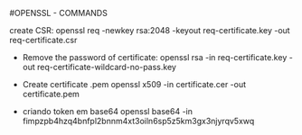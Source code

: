 #OPENSSL - COMMANDS

create CSR: 
openssl req -newkey rsa:2048 -keyout req-certificate.key -out req-certificate.csr

* Remove the password of certificate:
openssl rsa -in req-certificate.key -out req-certificate-wildcard-no-pass.key

* Create certificate .pem
  openssl x509 -in certificate.cer -out certificate.pem

* criando token em base64
  openssl base64 -in fimpzpb4hzq4bnfpl2bnnm4xt3oiln6sp5z5km3gx3njyrqv5xwq